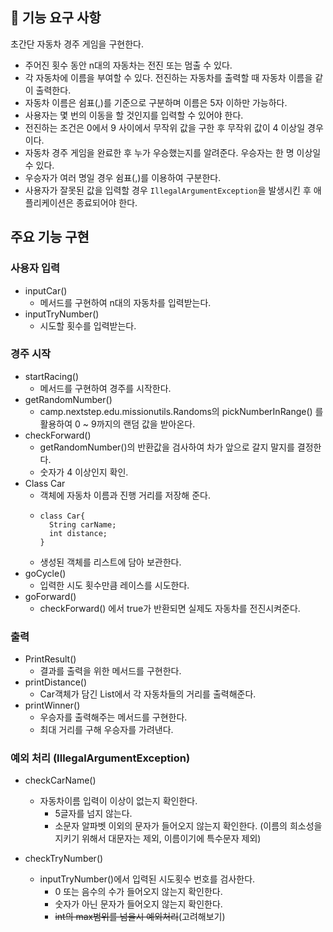 ## 🚀 기능 요구 사항

초간단 자동차 경주 게임을 구현한다.

- 주어진 횟수 동안 n대의 자동차는 전진 또는 멈출 수 있다.
- 각 자동차에 이름을 부여할 수 있다. 전진하는 자동차를 출력할 때 자동차 이름을 같이 출력한다.
- 자동차 이름은 쉼표(,)를 기준으로 구분하며 이름은 5자 이하만 가능하다.
- 사용자는 몇 번의 이동을 할 것인지를 입력할 수 있어야 한다.
- 전진하는 조건은 0에서 9 사이에서 무작위 값을 구한 후 무작위 값이 4 이상일 경우이다.
- 자동차 경주 게임을 완료한 후 누가 우승했는지를 알려준다. 우승자는 한 명 이상일 수 있다.
- 우승자가 여러 명일 경우 쉼표(,)를 이용하여 구분한다.
- 사용자가 잘못된 값을 입력할 경우 `IllegalArgumentException`을 발생시킨 후 애플리케이션은 종료되어야 한다.

## 주요 기능 구현
### 사용자 입력
* inputCar()
  * 메서드를 구현하여 n대의 자동차를 입력받는다.
* inputTryNumber()
  * 시도할 횟수를 입력받는다.
  
### 경주 시작
* startRacing() 
  * 메서드를 구현하여 경주를 시작한다.
* getRandomNumber() 
  *  camp.nextstep.edu.missionutils.Randoms의 pickNumberInRange() 를 활용하여 0 ~ 9까지의 랜덤 값을 받아온다.
* checkForward()
  * getRandomNumber()의 반환값을 검사하여 차가 앞으로 갈지 말지를 결정한다.
  * 숫자가 4 이상인지 확인.
* Class Car 
  * 객체에 자동차 이름과 진행 거리를 저장해 준다.
  * ```
    class Car{
      String carName;
      int distance;
    }
    ```
  * 생성된 객체를 리스트에 담아 보관한다.
* goCycle()
  * 입력한 시도 횟수만큼 레이스를 시도한다. 
* goForward()
  * checkForward() 에서 true가 반환되면 실제도 자동차를 전진시켜준다.

### 출력
* PrintResult()
  * 결과를 출력을 위한 메서드를 구현한다.
* printDistance()
  * Car객체가 담긴 List에서 각 자동차들의 거리를 출력해준다.
* printWinner()
  * 우승자를 출력해주는 메서드를 구현한다. 
  * 최대 거리를 구해 우승자를 가려낸다.

### 예외 처리 (IllegalArgumentException)
* checkCarName() 
  * 자동차이름 입력이 이상이 없는지 확인한다.
    * 5글자를 넘지 않는다.
    * 소문자 알파벳 이외의 문자가 들어오지 않는지 확인한다. (이름의 희소성을 지키기 위해서 대문자는 제외, 이름이기에 특수문자 제외)

* checkTryNumber()
  * inputTryNumber()에서 입력된 시도횟수 번호를 검사한다.
    * 0 또는 음수의 수가 들어오지 않는지 확인한다.
    * 숫자가 아닌 문자가 들어오지 않는지 확인한다.
    * ~~int의 max범위를 넘을시 예외처리~~(고려해보기)



